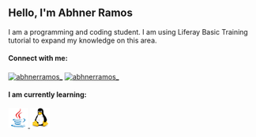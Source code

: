 <h2>Hello, I'm Abhner Ramos</h2>
<p>I am a programming and coding student. I am using Liferay Basic Training tutorial to expand my knowledge on this area.</p>

<h4 align="left">Connect with me:</h4>
<p align="left">
<a href="https://github.com/abhnerramos" target="blank"><img align="center" src="https://raw.githubusercontent.com/rahuldkjain/github-profile-readme-generator/master/src/images/icons/Social/github.svg" alt="abhnerramos_" height="30" width="40" /></a>
<a href="https://instagram.com/abhnerramos_" target="blank"><img align="center" src="https://raw.githubusercontent.com/rahuldkjain/github-profile-readme-generator/master/src/images/icons/Social/instagram.svg" alt="abhnerramos_" height="30" width="40" /></a>
</p>

<h4 align="left">I am currently learning:</h4>
<p align="left"> <a href="https://www.java.com" target="_blank" rel="noreferrer"> <img src="https://raw.githubusercontent.com/devicons/devicon/master/icons/java/java-original.svg" alt="java" width="40" height="40"/> </a> <a href="https://www.linux.org/" target="_blank" rel="noreferrer"> <img src="https://raw.githubusercontent.com/devicons/devicon/master/icons/linux/linux-original.svg" alt="linux" width="40" height="40"/> </a> </p>
